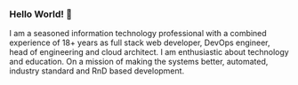 ### Hello World! 👋

I am a seasoned information technology professional with a combined experience of 18+ years as full stack web developer, DevOps engineer, head of engineering and cloud architect. I am enthusiastic about technology and education. On a mission of making the systems better, automated, industry standard and RnD based development.
